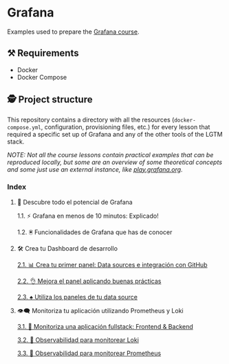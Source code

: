 # Grafana

Examples used to prepare the [Grafana course](https://pro.codely.com/library/grafana-203964/521119/about/).

## ⚒️️ Requirements

- Docker
- Docker Compose

## 🕵️ Project structure

This repository contains a directory with all the resources (`docker-compose.yml`, configuration, provisioning files,
etc.) for every lesson that required a specific set up of Grafana and any of the other tools of the LGTM stack.

*NOTE: Not all the course lessons contain practical examples that can be reproduced locally, but some are an overview
of some theoretical concepts and some just use an external instance, like [play.grafana.org](https://play.grafana.org/).*

### Index

1. 🚀 Descubre todo el potencial de Grafana

    1.1. ⚡️ Grafana en menos de 10 minutos: Explicado!

    1.2. 🖲️ Funcionalidades de Grafana que has de conocer

2. 🛠️ Crea tu Dashboard de desarrollo

   [2.1. 📊 Crea tu primer panel: Data sources e integración con GitHub](./2-your-dashboard-for-development)

   [2.2. 👌 Mejora el panel aplicando buenas prácticas](./2-your-dashboard-for-development)

   [2.3. ♠️ Utiliza los paneles de tu data source](./2-your-dashboard-for-development)

3. 👁️‍🗨️ Monitoriza tu aplicación utilizando Prometheus y Loki

   [3.1. 👀 Monitoriza una aplicación fullstack: Frontend & Backend](./3-fullstack-e2e-web-shop-o11y)

   [3.2. 🪬 Observabilidad para monitorear Loki](./3-fullstack-e2e-web-shop-o11y)

   [3.3. 🦬 Observabilidad para monitorear Prometheus](./3-fullstack-e2e-web-shop-o11y)
